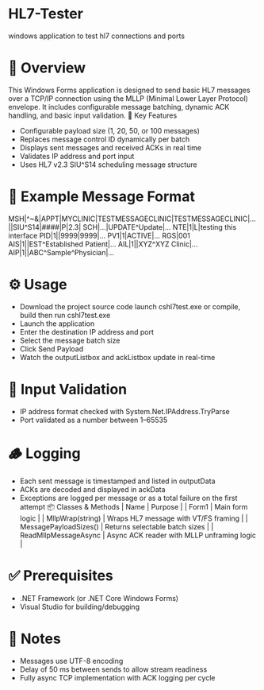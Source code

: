 # HL7-Tester
windows application to test hl7 connections and ports

# 🧩 Overview
This Windows Forms application is designed to send basic HL7 messages over a TCP/IP connection using the MLLP (Minimal Lower Layer Protocol) envelope. It includes configurable message batching, dynamic ACK handling, and basic input validation.
🎯 Key Features
- Configurable payload size (1, 20, 50, or 100 messages)
- Replaces message control ID dynamically per batch
- Displays sent messages and received ACKs in real time
- Validates IP address and port input
- Uses HL7 v2.3 SIU^S14 scheduling message structure
# 💬 Example Message Format
MSH|^~\&|APPT|MYCLINIC|TESTMESSAGECLINIC|TESTMESSAGECLINIC|...||SIU^S14|####|P|2.3|
SCH|...|UPDATE^Update|...
NTE|1|L|testing this interface
PID|1||9999|9999|...
PV1|1|ACTIVE|...
RGS|001
AIS|1||EST^Established Patient|...
AIL|1||XYZ^XYZ Clinic|...
AIP|1||ABC^Sample^Physician|...

# ⚙️ Usage
- Download the project source code launch cshl7test.exe or compile, build then run cshl7test.exe
- Launch the application
- Enter the destination IP address and port
- Select the message batch size
- Click Send Payload
- Watch the outputListbox and ackListbox update in real-time
# 🧼 Input Validation
- IP address format checked with System.Net.IPAddress.TryParse
- Port validated as a number between 1–65535
# 🪵 Logging
- Each sent message is timestamped and listed in outputData
- ACKs are decoded and displayed in ackData
- Exceptions are logged per message or as a total failure on the first attempt
📦 Classes & Methods
| Name | Purpose | 
| Form1 | Main form logic | 
| MllpWrap(string) | Wraps HL7 message with VT/FS framing | 
| MessagePayloadSizes() | Returns selectable batch sizes | 
| ReadMllpMessageAsync | Async ACK reader with MLLP unframing logic | 


# ✅ Prerequisites
- .NET Framework (or .NET Core Windows Forms)
- Visual Studio for building/debugging

# 📌 Notes
- Messages use UTF-8 encoding
- Delay of 50 ms between sends to allow stream readiness
- Fully async TCP implementation with ACK logging per cycle
